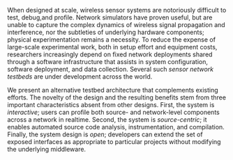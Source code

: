 When designed at scale, wireless sensor systems are notoriously difficult to test, debug,and profile. Network simulators have proven useful, but are unable to capture the complex dynamics of wireless signal propagation and interference, nor the subtleties of underlying hardware components; physical experimentation remains a necessity. To reduce the expense of large-scale experimental work, both in setup effort and equipment costs, researchers increasingly depend on fixed network deployments shared through a software infrastructure that assists in system configuration, software deployment, and data collection. Several such _sensor network testbeds_ are under development across the world.

We present an alternative testbed architecture that complements existing efforts. The novelty of the design and the resulting benefits stem from three important characteristics absent from other designs.  First, the system is _interactive_; users can profile both
source- and network-level components across a network in realtime.  Second, the system is _source-centric_; it enables automated source code analysis, instrumentation, and compilation.  Finally, the system design is _open_; developers can extend the set of exposed interfaces as appropriate to particular projects without modifying the underlying middleware.